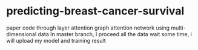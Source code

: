 # predicting-breast-cancer-survival
paper code through layer attention graph attention network using multi- dimensional data
In master branch, I proceed all the data
wait some time, i will upload my model and training result
